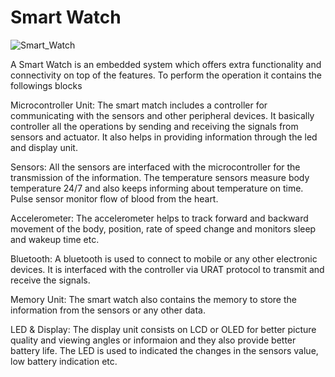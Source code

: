 # Smart Watch

![Smart_Watch](https://user-images.githubusercontent.com/98875082/154838970-d45d7aeb-0f79-49ca-8a7f-6576a8d65348.png)

A Smart Watch is an embedded system which offers extra functionality and connectivity on top of the features. To perform the operation it contains the followings blocks

Microcontroller Unit: The smart match includes a controller for communicating with the sensors and other peripheral devices. It basically controller all the operations by sending and receiving the signals from sensors and actuator. It also helps in providing information through the led and display unit.

Sensors: All the sensors are interfaced with the microcontroller for the transmission of the information. The temperature sensors measure body temperature 24/7 and also keeps informing about temperature on time. Pulse sensor monitor flow of blood from the heart.

Accelerometer: The accelerometer helps to track forward and backward movement of the body, position, rate of speed change and monitors sleep and wakeup time etc.

Bluetooth: A bluetooth is used to connect to mobile or any other electronic devices. It is interfaced with the controller via URAT protocol to transmit and receive the signals.

Memory Unit: The smart watch also contains the memory to store the information from the sensors or any other data.

LED & Display: The display unit consists on LCD or OLED for better picture quality and viewing angles or informaion and they also provide better battery life. The LED is used to indicated the changes in the sensors value, low battery indication etc.
